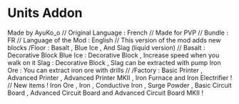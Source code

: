 # Units Addon
Made by AyuKo_o //
Original Language : French //
Made for PVP //
Bundle : FR //
Language of the Mod : English //
This version of the mod adds new blocks /Floor : Basalt , Blue Ice , And Slag (liquid version) //
Basalt : Decorative Block
Blue Ice : Decorative Block , Increase speed when you walk on it
Slag : Decorative Block , Slag can be extracted with pump
Iron Ore : You can extract iron ore with drills //
/Factory : Basic Printer , Advanced Printer , Advanced Printer MKII , Iron Furnace and Iron Electrifier ! //
New items ! Iron Ore , Iron , Conductive Iron , Surge Powder , Basic Circuit Board , Advanced Circuit Board and Advanced Circuit Board MKII !
